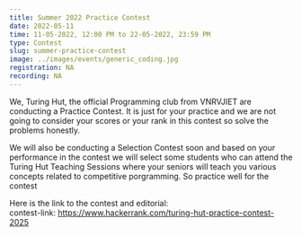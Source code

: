 ```yaml
---
title: Summer 2022 Practice Contest
date: 2022-05-11
time: 11-05-2022, 12:00 PM to 22-05-2022, 23:59 PM
type: Contest
slug: summer-practice-contest
image: ../images/events/generic_coding.jpg
registration: NA
recording: NA
---
```


We, Turing Hut, the official Programming club from VNRVJIET are conducting a Practice Contest. It is just for your practice and we are not going to consider your scores or your rank in this contest so solve the problems honestly.

We will also be conducting a Selection Contest soon and based on your performance in the contest we will select some students who can attend the Turing Hut Teaching Sessions where your seniors will teach you various concepts related to competitive porgramming. So practice well for the contest

Here is the link to the contest and editorial:</br>
contest-link: https://www.hackerrank.com/turing-hut-practice-contest-2025